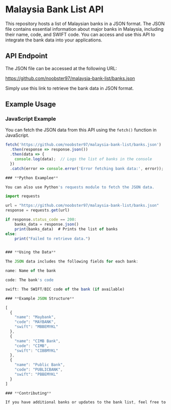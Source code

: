 # Malaysia Bank List API

This repository hosts a list of Malaysian banks in a JSON format. The JSON file contains essential information about major banks in Malaysia, including their name, code, and SWIFT code. You can access and use this API to integrate the bank data into your applications.

## API Endpoint

The JSON file can be accessed at the following URL:

https://github.com/noobster97/malaysia-bank-list/banks.json


Simply use this link to retrieve the bank data in JSON format.

## Example Usage

### **JavaScript Example**

You can fetch the JSON data from this API using the `fetch()` function in JavaScript.

```javascript
fetch('https://github.com/noobster97/malaysia-bank-list/banks.json')
  .then(response => response.json())
  .then(data => {
    console.log(data);  // Logs the list of banks in the console
  })
  .catch(error => console.error('Error fetching bank data:', error));

### **Python Examplee**

You can also use Python's requests module to fetch the JSON data.

import requests

url = "https://github.com/noobster97/malaysia-bank-list/banks.json"
response = requests.get(url)

if response.status_code == 200:
    banks_data = response.json()
    print(banks_data)  # Prints the list of banks
else:
    print("Failed to retrieve data.")


### **Using the Data**

The JSON data includes the following fields for each bank:

name: Name of the bank

code: The bank's code

swift: The SWIFT/BIC code of the bank (if available)

### **Example JSON Structure**

[
  {
    "name": "Maybank",
    "code": "MAYBANK",
    "swift": "MBBEMYKL"
  },
  {
    "name": "CIMB Bank",
    "code": "CIMB",
    "swift": "CIBBMYKL"
  },
  {
    "name": "Public Bank",
    "code": "PUBLICBANK",
    "swift": "PBBEMYKL"
  }
]

### **Contributing**

If you have additional banks or updates to the bank list, feel free to contribute by creating a pull request with your changes. Please ensure that the data format remains consistent with the current structure.
